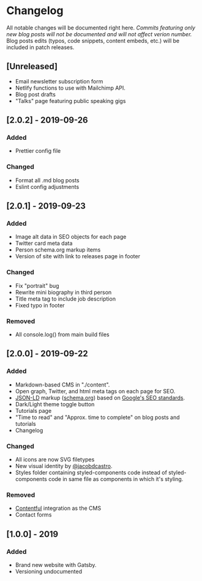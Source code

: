 # Changelog

All notable changes will be documented right here.
_Commits featuring only new blog posts will not be documented and will not affect verion number._
Blog posts edits (typos, code snippets, content embeds, etc.) will be included in patch releases.

## [Unreleased]

- Email newsletter subscription form
- Netlify functions to use with Mailchimp API.
- Blog post drafts
- "Talks" page featuring public speaking gigs

## [2.0.2] - 2019-09-26

### Added

- Prettier config file

### Changed

- Format all .md blog posts
- Eslint config adjustments

## [2.0.1] - 2019-09-23

### Added

- Image alt data in SEO objects for each page
- Twitter card meta data
- Person schema.org markup items
- Version of site with link to releases page in footer

### Changed

- Fix "portrait" bug
- Rewrite mini biography in third person
- Title meta tag to include job description
- Fixed typo in footer

### Removed

- All console.log() from main build files

## [2.0.0] - 2019-09-22

### Added

- Markdown-based CMS in "./content".
- Open graph, Twitter, and html meta tags on each page for SEO.
- [JSON-LD](https://json-ld.org) markup ([schema.org](https://schema.org)) based on [Google's SEO standards](https://developers.google.com/search/docs/guides/intro-structured-data).
- Dark/Light theme toggle button
- Tutorials page
- "Time to read" and "Approx. time to complete" on blog posts and tutorials
- Changelog

### Changed

- All icons are now SVG filetypes
- New visual identity by [@jacobdcastro](https://github.com/jacobdcastro).
- Styles folder containing styled-components code instead of styled-components code in same file as components in which it's styling.

### Removed

- [Contentful](https://contentful.com/) integration as the CMS
- Contact forms

## [1.0.0] - 2019

### Added

- Brand new website with Gatsby.
- Versioning undocumented
